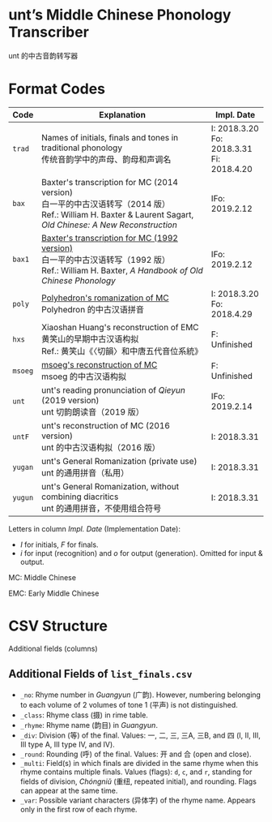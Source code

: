 # unt’s Middle Chinese Phonology Transcriber

unt 的中古音韵转写器

# Format Codes

|Code|Explanation|Impl. Date|
|-|-|-|
|`trad`|Names of initials, finals and tones in traditional phonology<br>传统音韵学中的声母、韵母和声调名|I: 2018.3.20<br>Fo: 2018.3.31<br>Fi: 2018.4.20|
|`bax`|Baxter's transcription for MC (2014 version)<br>白一平的中古汉语转写（2014 版）<br>Ref.: William H. Baxter & Laurent Sagart, *Old Chinese: A New Reconstruction*|IFo: 2019.2.12|
|`bax1`|[Baxter's transcription for MC (1992 version)](https://en.wikipedia.org/wiki/Baxter%27s_transcription_for_Middle_Chinese "Baxter's transcription for Middle Chinese")<br>白一平的中古汉语转写（1992 版）<br>Ref.: William H. Baxter, *A Handbook of Old Chinese Phonology*|IFo: 2019.2.12|
|`poly`|[Polyhedron's romanization of MC](https://zh.wikipedia.org/wiki/User:Polyhedron/%E4%B8%AD%E5%8F%A4%E6%BC%A2%E8%AA%9E%E6%8B%BC%E9%9F%B3 "中古汉语拼音")<br>Polyhedron 的中古汉语拼音|I: 2018.3.20<br>Fo: 2018.4.29|
|`hxs`|Xiaoshan Huang's reconstruction of EMC<br>黄笑山的早期中古汉语构拟<br>Ref.: 黄笑山《〈切韻〉和中唐五代音位系統》|F: Unfinished|
|`msoeg`|[msoeg's reconstruction of MC](https://zhuanlan.zhihu.com/p/23576833 "【汉语音韵学笔记】中古汉语")<br>msoeg 的中古汉语构拟|F: Unfinished|
|`unt`|unt's reading pronunciation of *Qieyun* (2019 version)<br>unt 切韵朗读音（2019 版）|IFo: 2019.2.14|
|`untF`|unt's reconstruction of MC (2016 version)<br>unt 的中古汉语构拟（2016 版）|I: 2018.3.31|
|`yugan`|unt's General Romanization (private use)<br>unt 的通用拼音（私用）|I: 2018.3.31|
|`yugun`|unt's General Romanization, without combining diacritics<br>unt 的通用拼音，不使用组合符号|I: 2018.3.31|

Letters in column *Impl. Date* (Implementation Date):

- *I* for initials, *F* for finals.
- *i* for input (recognition) and *o* for output (generation). Omitted for input & output.

MC: Middle Chinese

EMC: Early Middle Chinese

# CSV Structure

Additional fields (columns)

## Additional Fields of `list_finals.csv`

- `_no`: Rhyme number in *Guangyun* (广韵). However, numbering belonging to each volume of 2 volumes of tone 1 (平声) is not distinguished.
- `_class`: Rhyme class (摄) in rime table.
- `_rhyme`: Rhyme name (韵目) in *Guangyun*.
- `_div`: Division (等) of the final. Values: 一, 二, 三, 三A, 三B, and 四 (I, II, III, III type A, III type IV, and IV).
- `_round`: Rounding (呼) of the final. Values: 开 and 合 (open and close).
- `_multi`: Field(s) in which finals are divided in the same rhyme when this rhyme contains multiple finals. Values (flags): `d`, `c`, and `r`, standing for fields of division, *Chóngniǔ* (重纽, repeated initial), and rounding. Flags can appear at the same time.
- `_var`: Possible variant characters (异体字) of the rhyme name. Appears only in the first row of each rhyme.
